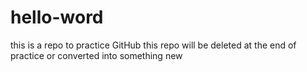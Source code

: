 # hello-word
this is a repo to practice GitHub
this repo will be deleted at the end of practice or converted into something new
